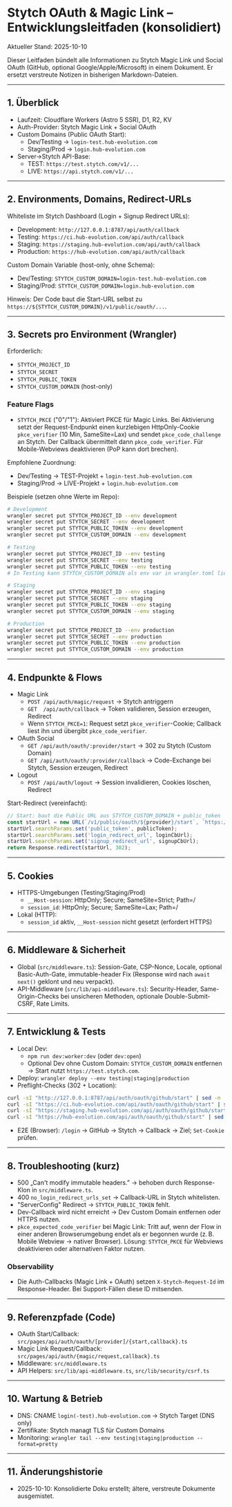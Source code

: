 # Stytch OAuth & Magic Link – Entwicklungsleitfaden (konsolidiert)

Aktueller Stand: 2025-10-10

Dieser Leitfaden bündelt alle Informationen zu Stytch Magic Link und Social OAuth (GitHub, optional Google/Apple/Microsoft) in einem Dokument. Er ersetzt verstreute Notizen in bisherigen Markdown-Dateien.

---

## 1. Überblick

- Laufzeit: Cloudflare Workers (Astro 5 SSR), D1, R2, KV
- Auth-Provider: Stytch Magic Link + Social OAuth
- Custom Domains (Public OAuth Start):
  - Dev/Testing → `login-test.hub-evolution.com`
  - Staging/Prod → `login.hub-evolution.com`
- Server→Stytch API-Base:
  - TEST: `https://test.stytch.com/v1/...`
  - LIVE: `https://api.stytch.com/v1/...`

---

## 2. Environments, Domains, Redirect-URLs

Whiteliste im Stytch Dashboard (Login + Signup Redirect URLs):

- Development: `http://127.0.0.1:8787/api/auth/callback`
- Testing: `https://ci.hub-evolution.com/api/auth/callback`
- Staging: `https://staging.hub-evolution.com/api/auth/callback`
- Production: `https://hub-evolution.com/api/auth/callback`

Custom Domain Variable (host-only, ohne Schema):

- Dev/Testing: `STYTCH_CUSTOM_DOMAIN=login-test.hub-evolution.com`
- Staging/Prod: `STYTCH_CUSTOM_DOMAIN=login.hub-evolution.com`

Hinweis: Der Code baut die Start-URL selbst zu `https://${STYTCH_CUSTOM_DOMAIN}/v1/public/oauth/...`.

---

## 3. Secrets pro Environment (Wrangler)

Erforderlich:

- `STYTCH_PROJECT_ID`
- `STYTCH_SECRET`
- `STYTCH_PUBLIC_TOKEN`
- `STYTCH_CUSTOM_DOMAIN` (host-only)

### Feature Flags

- `STYTCH_PKCE` ("0"/"1"): Aktiviert PKCE für Magic Links. Bei Aktivierung setzt der Request-Endpunkt einen kurzlebigen HttpOnly-Cookie `pkce_verifier` (10 Min, SameSite=Lax) und sendet `pkce_code_challenge` an Stytch. Der Callback übermittelt dann `pkce_code_verifier`. Für Mobile-Webviews deaktivieren (PoP kann dort brechen).

Empfohlene Zuordnung:

- Dev/Testing → TEST-Projekt + `login-test.hub-evolution.com`
- Staging/Prod → LIVE-Projekt + `login.hub-evolution.com`

Beispiele (setzen ohne Werte im Repo):

```sh
# Development
wrangler secret put STYTCH_PROJECT_ID --env development
wrangler secret put STYTCH_SECRET --env development
wrangler secret put STYTCH_PUBLIC_TOKEN --env development
wrangler secret put STYTCH_CUSTOM_DOMAIN --env development

# Testing
wrangler secret put STYTCH_PROJECT_ID --env testing
wrangler secret put STYTCH_SECRET --env testing
wrangler secret put STYTCH_PUBLIC_TOKEN --env testing
# In Testing kann STYTCH_CUSTOM_DOMAIN als env var in wrangler.toml liegen

# Staging
wrangler secret put STYTCH_PROJECT_ID --env staging
wrangler secret put STYTCH_SECRET --env staging
wrangler secret put STYTCH_PUBLIC_TOKEN --env staging
wrangler secret put STYTCH_CUSTOM_DOMAIN --env staging

# Production
wrangler secret put STYTCH_PROJECT_ID --env production
wrangler secret put STYTCH_SECRET --env production
wrangler secret put STYTCH_PUBLIC_TOKEN --env production
wrangler secret put STYTCH_CUSTOM_DOMAIN --env production
```

---

## 4. Endpunkte & Flows

- Magic Link
  - `POST /api/auth/magic/request` → Stytch antriggern
  - `GET  /api/auth/callback` → Token validieren, Session erzeugen, Redirect
  - Wenn `STYTCH_PKCE=1`: Request setzt `pkce_verifier`-Cookie; Callback liest ihn und übergibt `pkce_code_verifier`.
- OAuth Social
  - `GET /api/auth/oauth/:provider/start` → 302 zu Stytch (Custom Domain)
  - `GET /api/auth/oauth/:provider/callback` → Code-Exchange bei Stytch, Session erzeugen, Redirect
- Logout
  - `POST /api/auth/logout` → Session invalidieren, Cookies löschen, Redirect

Start-Redirect (vereinfacht):

```ts
// Start: baut die Public URL aus STYTCH_CUSTOM_DOMAIN + public_token
const startUrl = new URL(`/v1/public/oauth/${provider}/start`, `https://${customDomain}`);
startUrl.searchParams.set('public_token', publicToken);
startUrl.searchParams.set('login_redirect_url', loginCbUrl);
startUrl.searchParams.set('signup_redirect_url', signupCbUrl);
return Response.redirect(startUrl, 302);
```

---

## 5. Cookies

- HTTPS-Umgebungen (Testing/Staging/Prod)
  - `__Host-session`: HttpOnly; Secure; SameSite=Strict; Path=/
  - `session_id`: HttpOnly; Secure; SameSite=Lax; Path=/
- Lokal (HTTP):
  - `session_id` aktiv, `__Host-session` nicht gesetzt (erfordert HTTPS)

---

## 6. Middleware & Sicherheit

- Global (`src/middleware.ts`): Session-Gate, CSP-Nonce, Locale, optional Basic-Auth-Gate, immutable-header Fix (Response wird nach `await next()` geklont und neu verpackt).
- API-Middleware (`src/lib/api-middleware.ts`): Security-Header, Same-Origin-Checks bei unsicheren Methoden, optionale Double-Submit-CSRF, Rate Limits.

---

## 7. Entwicklung & Tests

- Local Dev:
  - `npm run dev:worker:dev` (oder `dev:open`)
  - Optional Dev ohne Custom Domain: `STYTCH_CUSTOM_DOMAIN` entfernen → Start nutzt `https://test.stytch.com`.
- Deploy: `wrangler deploy --env testing|staging|production`
- Preflight-Checks (302 + Location):

```sh
curl -sI "http://127.0.0.1:8787/api/auth/oauth/github/start" | sed -n '1p;/^Location:/Ip'
curl -sI "https://ci.hub-evolution.com/api/auth/oauth/github/start" | sed -n '1p;/^Location:/Ip'
curl -sI "https://staging.hub-evolution.com/api/auth/oauth/github/start" | sed -n '1p;/^Location:/Ip'
curl -sI "https://hub-evolution.com/api/auth/oauth/github/start" | sed -n '1p;/^Location:/Ip'
```

- E2E (Browser): `/login` → GitHub → Stytch → Callback → Ziel; `Set-Cookie` prüfen.

---

## 8. Troubleshooting (kurz)

- 500 „Can't modify immutable headers.” → behoben durch Response-Klon in `src/middleware.ts`.
- 400 `no_login_redirect_urls_set` → Callback-URL in Stytch whitelisten.
- "ServerConfig" Redirect → `STYTCH_PUBLIC_TOKEN` fehlt.
- Dev-Callback wird nicht erreicht → Dev Custom Domain entfernen oder HTTPS nutzen.
- `pkce_expected_code_verifier` bei Magic Link: Tritt auf, wenn der Flow in einer anderen Browserumgebung endet als er begonnen wurde (z. B. Mobile Webview → nativer Browser). Lösung: `STYTCH_PKCE` für Webviews deaktivieren oder alternativen Faktor nutzen.

### Observability

- Die Auth-Callbacks (Magic Link + OAuth) setzen `X-Stytch-Request-Id` im Response-Header. Bei Support-Fällen diese ID mitsenden.

---

## 9. Referenzpfade (Code)

- OAuth Start/Callback: `src/pages/api/auth/oauth/[provider]/{start,callback}.ts`
- Magic Link Request/Callback: `src/pages/api/auth/{magic/request,callback}.ts`
- Middleware: `src/middleware.ts`
- API Helpers: `src/lib/api-middleware.ts`, `src/lib/security/csrf.ts`

---

## 10. Wartung & Betrieb

- DNS: CNAME `login(-test).hub-evolution.com` → Stytch Target (DNS only)
- Zertifikate: Stytch managt TLS für Custom Domains
- Monitoring: `wrangler tail --env testing|staging|production --format=pretty`

---

## 11. Änderungshistorie

- 2025-10-10: Konsolidierte Doku erstellt; ältere, verstreute Dokumente ausgemistet.
